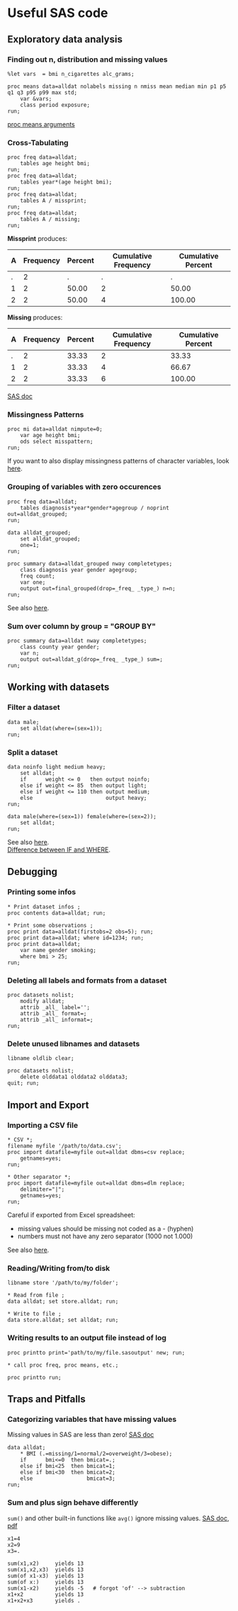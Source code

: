 # Useful SAS code


## Exploratory data analysis

### Finding out n, distribution and missing values

    %let vars  = bmi n_cigarettes alc_grams;

    proc means data=alldat nolabels missing n nmiss mean median min p1 p5 q1 q3 p95 p99 max std;
    	var &vars;
        class period exposure;
    run;

[proc means arguments](http://www2.sas.com/proceedings/sugi29/240-29.pdf)

### Cross-Tabulating

    proc freq data=alldat; 
        tables age height bmi;
    run;
	proc freq data=alldat;
        tables year*(age height bmi);
    run;
    proc freq data=alldat;
        tables A / missprint;
    run;
    proc freq data=alldat;
        tables A / missing;
    run;

**Missprint** produces:

A|Frequency|Percent|Cumulative Frequency|Cumulative Percent
---|---|---|---|---
.|2|.|.|.
1|2|50.00|2|50.00
2|2|50.00|4|100.00

**Missing** produces:

A|Frequency|Percent|Cumulative Frequency|Cumulative Percent
---|---|---|---|---
.|2|33.33|2|33.33
1|2|33.33|4|66.67
2|2|33.33|6|100.00


[SAS doc](https://support.sas.com/documentation/cdl/en/statug/63033/HTML/default/viewer.htm#statug_freq_sect016.htm)


### Missingness Patterns

	proc mi data=alldat nimpute=0;
		var age height bmi;
		ods select misspattern;
	run;

If you want to also display missingness patterns of character variables, look [here](http://www.ats.ucla.edu/stat/sas/faq/nummiss_sas.htm).

### Grouping of variables with zero occurences

    proc freq data=alldat;
        tables diagnosis*year*gender*agegroup / noprint out=alldat_grouped;
    run;

    data alldat_grouped;
        set alldat_grouped;
        one=1;
    run;

    proc summary data=alldat_grouped nway completetypes;
        class diagnosis year gender agegroup;
        freq count;
        var one;
        output out=final_grouped(drop=_freq_ _type_) n=n;
    run;

See also [here](http://www.ats.ucla.edu/stat/sas/faq/zero_cell_freq.htm).

### Sum over column by group = "GROUP BY"

    proc summary data=alldat nway completetypes;
        class county year gender;
        var n;
        output out=alldat_g(drop=_freq_ _type_) sum=;
    run;

## Working with datasets

### Filter a dataset

    data male;
        set alldat(where=(sex=1));
    run;

### Split a dataset

    data noinfo light medium heavy;
        set alldat;
        if      weight <= 0   then output noinfo;
        else if weight <= 85  then output light;
        else if weight <= 110 then output medium;
        else                       output heavy;
    run;

    data male(where=(sex=1)) female(where=(sex=2));
        set alldat;
    run;

See also [here](http://www.lexjansen.com/nesug/nesug06/dm/da30.pdf).  
[Difference between IF and WHERE](http://www2.sas.com/proceedings/sugi31/238-31.pdf).

## Debugging

### Printing some infos

    * Print dataset infos ;
    proc contents data=alldat; run;

    * Print some observations ;
    proc print data=alldat(firstobs=2 obs=5); run;
    proc print data=alldat; where id=1234; run;
    proc print data=alldat;
        var name gender smoking;
        where bmi > 25;
    run;


### Deleting all labels and formats from a dataset

    proc datasets nolist;
        modify alldat;
        attrib _all_ label='';
        attrib _all_ format=;
        attrib _all_ informat=;
    run;

### Delete unused libnames and datasets

    libname oldlib clear;

    proc datasets nolist;
        delete olddata1 olddata2 olddata3;
    quit; run;


## Import and Export

### Importing a CSV file

    * CSV *;
    filename myfile '/path/to/data.csv';
    proc import datafile=myfile out=alldat dbms=csv replace;
        getnames=yes;
    run;

    * Other separator *;
    proc import datafile=myfile out=alldat dbms=dlm replace;
        delimiter="|";
        getnames=yes;
    run;

Careful if exported from Excel spreadsheet:

* missing values should be missing not coded as a - (hyphen)
* numbers must not have any zero separator (1000 not 1.000)

See also [here](http://www.ats.ucla.edu/stat/sas/faq/read_delim.htm).

### Reading/Writing from/to disk

    libname store '/path/to/my/folder';

    * Read from file ;
    data alldat; set store.alldat; run;

    * Write to file ;
    data store.alldat; set alldat; run;

### Writing results to an output file instead of log

    proc printto print='path/to/my/file.sasoutput' new; run;

    * call proc freq, proc means, etc.;

    proc printto run;

## Traps and Pitfalls

### Categorizing variables that have missing values

Missing values in SAS are less than zero! [SAS doc](https://support.sas.com/documentation/cdl/en/lrcon/62955/HTML/default/viewer.htm#a000989180.htm)
    
    data alldat;
        * BMI (.=missing/1=normal/2=overweight/3=obese);
        if      bmi<=0  then bmicat=.;
        else if bmi<25  then bmicat=1; 
        else if bmi<30  then bmicat=2;
        else                 bmicat=3;
    run;


### Sum and plus sign behave differently

`sum()` and other built-in functions like `avg()` ignore missing values. [SAS doc](http://support.sas.com/documentation/cdl/en/lrdict/64316/HTML/default/viewer.htm#a000245953.htm), [pdf](http://www.lexjansen.com/nesug/nesug06/cc/cc31.pdf)

    x1=4
    x2=9
    x3=.

    sum(x1,x2)     yields 13
    sum(x1,x2,x3)  yields 13
    sum(of x1-x3)  yields 13
    sum(of x:)     yields 13
    sum(x1-x2)     yields -5   # forgot 'of' --> subtraction
    x1+x2          yields 13
    x1+x2+x3       yields .
